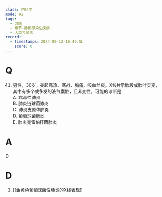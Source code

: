 ```yaml
---
class: 内科学
mode: A2
tags:
  - 习题
  - 章节-肺部感染性疾病
  - 人卫习题集
record:
  - timestamps: 2024-09-13-16:49:51
    score: 0
---
```


# Q
41. 男性，30岁，突起高热、寒战、胸痛，咳血丝痰。X线片示肺段或肺叶实变，其中有多个或多发的液气囊腔，且易变性。可能的诊断是  
A. 病毒性肺炎  
B. 肺炎链球菌肺炎  
C. 肺炎支原体肺炎  
D. 葡萄球菌肺炎  
E. 肺炎克雷伯杆菌肺炎
# A
D
# D
1. [[金黄色葡萄球菌性肺炎的X线表现]]
